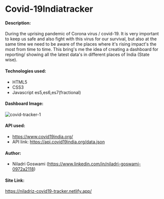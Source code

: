 # Covid-19Indiatracker

#### Description:
 During the uprising pandemic of Corona virus / covid-19. It is very important to keep us safe and also fight with this virus for our survival, but also at the same time we need to be aware of the places where it's rising impact's the most from time to time. This bring's me the idea of creating a dashboard for reporting/ showing all the latest data's in different places of India (State wise).
 
#### Technologies used:
* HTML5
* CSS3
* Javascript es5,es6,es7(fractional)

#### Dashboard Image:
![covid-tracker-1](https://user-images.githubusercontent.com/48457036/105500412-e5a69600-5ce8-11eb-8961-bfd96f44e547.png)

#### API used:
* https://www.covid19india.org/
* API link: https://api.covid19india.org/data.json

#### Author:
* Niladri Goswami (https://www.linkedin.com/in/niladri-goswami-0972a2118)

#### Site Link:
https://niladriz-covid19-tracker.netlify.app/
